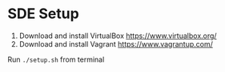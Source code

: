 # SDE Setup

1. Download and install VirtualBox https://www.virtualbox.org/
2. Download and install Vagrant https://www.vagrantup.com/

Run `./setup.sh` from terminal